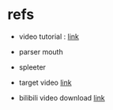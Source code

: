 # refs
- video tutorial : [link](https://www.bilibili.com/video/BV123411m77L/?spm_id_from=333.1007.top_right_bar_window_default_collection.content.click&vd_source=99423576f24247df41c6c3b143d15731)

- parser mouth 
- spleeter
- target video [link](https://www.bilibili.com/video/BV1Pb411g7nk/?spm_id_from=333.337.search-card.all.click&vd_source=99423576f24247df41c6c3b143d15731)

- bilibili video download [link](https://youtube4kdownloader.com/download/video/https%253A%252F%252Fwww.bilibili.com%252Fvideo%252FBV1Pb411g7nk%252F%253Fspm_id_from%253D333.337.search-card.all.click%2526vd_source%253D99423576f24247df41c6c3b143d15731)